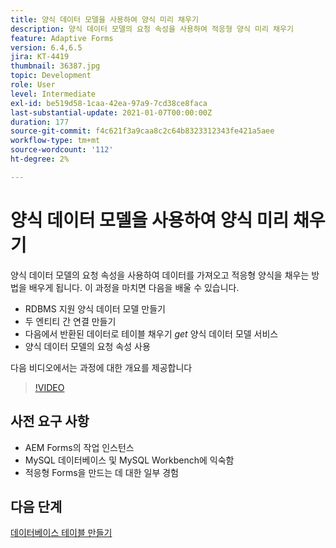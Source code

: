```yaml
---
title: 양식 데이터 모델을 사용하여 양식 미리 채우기
description: 양식 데이터 모델의 요청 속성을 사용하여 적응형 양식 미리 채우기
feature: Adaptive Forms
version: 6.4,6.5
jira: KT-4419
thumbnail: 36387.jpg
topic: Development
role: User
level: Intermediate
exl-id: be519d58-1caa-42ea-97a9-7cd38ce8faca
last-substantial-update: 2021-01-07T00:00:00Z
duration: 177
source-git-commit: f4c621f3a9caa8c2c64b8323312343fe421a5aee
workflow-type: tm+mt
source-wordcount: '112'
ht-degree: 2%

---
```


# 양식 데이터 모델을 사용하여 양식 미리 채우기

양식 데이터 모델의 요청 속성을 사용하여 데이터를 가져오고 적응형 양식을 채우는 방법을 배우게 됩니다.
이 과정을 마치면 다음을 배울 수 있습니다.

* RDBMS 지원 양식 데이터 모델 만들기
* 두 엔티티 간 연결 만들기
* 다음에서 반환된 데이터로 테이블 채우기 _get_ 양식 데이터 모델 서비스
* 양식 데이터 모델의 요청 속성 사용

다음 비디오에서는 과정에 대한 개요를 제공합니다
>[!VIDEO](https://video.tv.adobe.com/v/36387?quality=12&learn=on)

## 사전 요구 사항

* AEM Forms의 작업 인스턴스
* MySQL 데이터베이스 및 MySQL Workbench에 익숙함
* 적응형 Forms을 만드는 데 대한 일부 경험

## 다음 단계

[데이터베이스 테이블 만들기](./create-database-tables.md)
